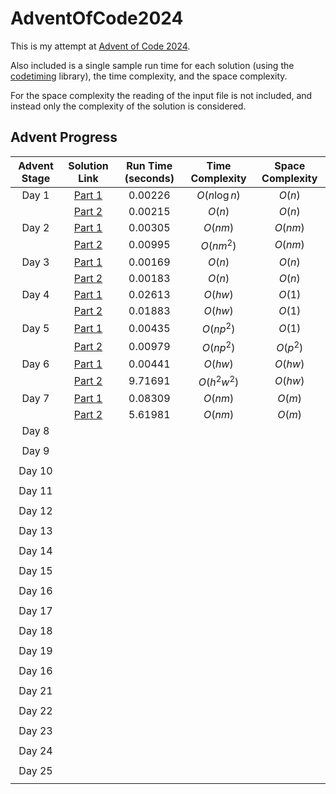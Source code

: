 # AdventOfCode2024

This is my attempt at [Advent of Code 2024](https://adventofcode.com/2024/about).

Also included is a single sample run time for each solution (using the [codetiming](https://github.com/realpython/codetiming) library), the time complexity, and the space complexity.

For the space complexity the reading of the input file is not included, and instead only the complexity of the solution is considered.

## Advent Progress

| Advent Stage |                                      Solution Link                                      | Run Time (seconds) | Time Complexity | Space Complexity |
|:------------:|:---------------------------------------------------------------------------------------:|:------------------:|:---------------:|:----------------:|
|    Day 1     | [Part 1](https://github.com/DavidAHazra/AdventOfCode2024/blob/master/A-day-1/part-1.py) |      0.00226       |  $O(n\log n)$   |      $O(n)$      |
|              | [Part 2](https://github.com/DavidAHazra/AdventOfCode2024/blob/master/A-day-1/part-2.py) |      0.00215       |     $O(n)$      |      $O(n)$      |
|    Day 2     | [Part 1](https://github.com/DavidAHazra/AdventOfCode2024/blob/master/B-day-2/part-1.py) |      0.00305       |     $O(nm)$     |     $O(nm)$      |
|              | [Part 2](https://github.com/DavidAHazra/AdventOfCode2024/blob/master/B-day-2/part-2.py) |      0.00995       |    $O(nm^2)$    |     $O(nm)$      |
|    Day 3     | [Part 1](https://github.com/DavidAHazra/AdventOfCode2024/blob/master/C-day-3/part-1.py) |      0.00169       |     $O(n)$      |      $O(n)$      |
|              | [Part 2](https://github.com/DavidAHazra/AdventOfCode2024/blob/master/C-day-3/part-2.py) |      0.00183       |     $O(n)$      |      $O(n)$      |
|    Day 4     | [Part 1](https://github.com/DavidAHazra/AdventOfCode2024/blob/master/D-day-4/part-1.py) |      0.02613       |     $O(hw)$     |      $O(1)$      |
|              | [Part 2](https://github.com/DavidAHazra/AdventOfCode2024/blob/master/D-day-4/part-2.py) |      0.01883       |     $O(hw)$     |      $O(1)$      |
|    Day 5     | [Part 1](https://github.com/DavidAHazra/AdventOfCode2024/blob/master/E-day-5/part-1.py) |      0.00435       |    $O(np^2)$    |      $O(1)$      |
|              | [Part 2](https://github.com/DavidAHazra/AdventOfCode2024/blob/master/E-day-5/part-2.py) |      0.00979       |    $O(np^2)$    |     $O(p^2)$     |
|    Day 6     | [Part 1](https://github.com/DavidAHazra/AdventOfCode2024/blob/master/F-day-6/part-1.py) |      0.00441       |     $O(hw)$     |     $O(hw)$      |
|              | [Part 2](https://github.com/DavidAHazra/AdventOfCode2024/blob/master/F-day-6/part-2.py) |      9.71691       |   $O(h^2w^2)$   |     $O(hw)$      |
|    Day 7     | [Part 1](https://github.com/DavidAHazra/AdventOfCode2024/blob/master/G-day-7/part-1.py) |      0.08309       |     $O(nm)$     |      $O(m)$      |
|              | [Part 2](https://github.com/DavidAHazra/AdventOfCode2024/blob/master/G-day-7/part-2.py) |      5.61981       |     $O(nm)$     |      $O(m)$      |
|    Day 8     |                                                                                         |                    |                 |                  |
|              |                                                                                         |                    |                 |                  |
|    Day 9     |                                                                                         |                    |                 |                  |
|              |                                                                                         |                    |                 |                  |
|    Day 10    |                                                                                         |                    |                 |                  |
|              |                                                                                         |                    |                 |                  |
|    Day 11    |                                                                                         |                    |                 |                  |
|              |                                                                                         |                    |                 |                  |
|    Day 12    |                                                                                         |                    |                 |                  |
|              |                                                                                         |                    |                 |                  |
|    Day 13    |                                                                                         |                    |                 |                  |
|              |                                                                                         |                    |                 |                  |
|    Day 14    |                                                                                         |                    |                 |                  |
|              |                                                                                         |                    |                 |                  |
|    Day 15    |                                                                                         |                    |                 |                  |
|              |                                                                                         |                    |                 |                  |
|    Day 16    |                                                                                         |                    |                 |                  |
|              |                                                                                         |                    |                 |                  |
|    Day 17    |                                                                                         |                    |                 |                  |
|              |                                                                                         |                    |                 |                  |
|    Day 18    |                                                                                         |                    |                 |                  |
|              |                                                                                         |                    |                 |                  |
|    Day 19    |                                                                                         |                    |                 |                  |
|              |                                                                                         |                    |                 |                  |
|    Day 16    |                                                                                         |                    |                 |                  |
|              |                                                                                         |                    |                 |                  |
|    Day 21    |                                                                                         |                    |                 |                  |
|              |                                                                                         |                    |                 |                  |
|    Day 22    |                                                                                         |                    |                 |                  |
|              |                                                                                         |                    |                 |                  |
|    Day 23    |                                                                                         |                    |                 |                  |
|              |                                                                                         |                    |                 |                  |
|    Day 24    |                                                                                         |                    |                 |                  |
|              |                                                                                         |                    |                 |                  |
|    Day 25    |                                                                                         |                    |                 |                  |
|              |                                                                                         |                    |                 |                  |
